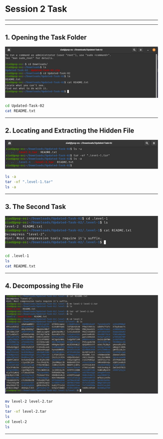 # Session 2 Task

---
---

## 1. Opening the Task Folder

![](Screens/step1.jpg)

```bash
cd Updated-Task-02
cat README.txt
```

---

## 2. Locating and Extracting the Hidden File

![](Screens/step2.jpg)

```bash
ls -a 
tar -xf ".level-1.tar"
ls -a
```

---

## 3. The Second Task

![](Screens/step3.jpg)

```bash
cd .level-1
ls
cat README.txt
```

---

## 4. Decompossing the File

![](Screens/step4.jpg)

```bash
mv level-2 level-2.tar
ls
tar -xf level-2.tar
ls
cd level-2
ls
```

---
